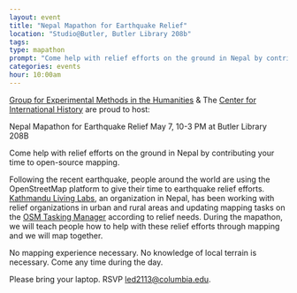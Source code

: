 ```yaml
---
layout: event
title: "Nepal Mapathon for Earthquake Relief"
location: "Studio@Butler, Butler Library 208b"
tags: 
type: mapathon
prompt: "Come help with relief efforts on the ground in Nepal by contributing your time to open-source mapping."
categories: events
hour: 10:00am
---
```


[Group for Experimental Methods in the Humanities](http://xpmethod.plaintext.in/) & The [Center for International History](http://cih.columbia.edu/) are proud to host:

Nepal Mapathon
for Earthquake Relief
May 7, 10-3 PM at Butler Library 208B

Come help with relief efforts on the ground in Nepal by contributing your time to open-source mapping.

Following the recent earthquake, people around the world are using the OpenStreetMap platform to give their time to earthquake relief efforts. [Kathmandu Living Labs](http://kathmandulivinglabs.org/), an organization in Nepal, has been working with relief organizations in urban and rural areas and updating mapping tasks on the [OSM Tasking Manager](http://tasks.hotosm.org/) according to relief needs. During the mapathon, we will teach people how to help with these relief efforts through mapping and we will map together.

No mapping experience necessary. No knowledge of local terrain is necessary. Come any time during the day.

Please bring your laptop. RSVP [led2113@columbia.edu](mailto:led2113@columbia.edu).
